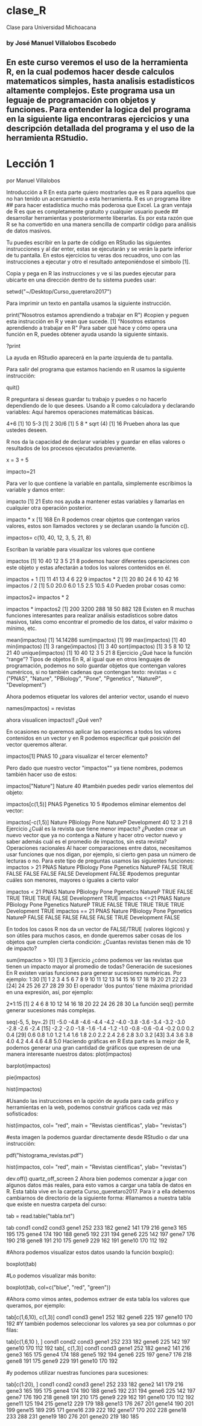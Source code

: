 # clase_R
Clase para Universidad Michoacana
### by José Manuel Villalobos Escobedo

## En este curso veremos el uso de la herramienta R, en la cual podemos hacer desde calculos matematicos simples, hasta analisis estadisticos altamente complejos. Este programa usa un leguaje de programación con objetos y funciones. Para entender la logica del programa en la siguiente liga encontraras ejercicios y una descripción detallada del programa y el uso de la herramienta RStudio.

# Lección 1
por Manuel Villalobos

Introducción a R
En esta parte quiero mostrarles que es R para aquellos que no han tenido un acercamiento a esta herramienta. R es un programa libre ## para hacer estadística mucho más poderosa que Excel. La gran ventaja de R es que es completamente gratuito y cualquier usuario puede ## desarrollar herramientas y posteriormente liberarlas. Es por esta razón que R se ha convertido en una manera sencilla de compartir
 código para análisis de datos masivos.


 Tu puedes escribir en la parte de código en RStudio las siguientes instrucciones y al dar enter, estas se ejecutarán y se verán la 
 parte inferior de tu pantalla. En estos ejercicios tu veras dos recuadros, uno con las instrucciones a ejecutar y otro el resultado 
 anteponiéndose el símbolo [1].

 Copia y pega en R las instrucciones y ve si las puedes ejecutar
 para ubicarte en una dirección dentro de tu sistema puedes usar:

setwd("~/Desktop/Curso_queretaro2017")

Para imprimir un texto en pantalla usamos la siguiente instrucción. 

print("Nosotros estamos aprendiendo a trabajar en R")    #copien y peguen esta instrucción en R y vean que sucede.
 [1] "Nosotros estamos aprendiendo a trabajar en R"
Para saber qué hace y cómo opera una función en R, puedes obtener ayuda usando la siguiente sintaxis.

?print

La ayuda en RStudio aparecerá en la parte izquierda de tu pantalla.

Para salir del programa que estamos haciendo en R usamos la siguiente instrucción:
  
quit()

R preguntara si deseas guardar tu trabajo y puedes o no hacerlo dependiendo de lo que desees. 
Usando a R como calculadora y declarando variables:
Aquí haremos operaciones matemáticas básicas.

4+6
 [1] 10
5-3
 [1] 2
30/6
 [1] 5
8 * sqrt (4)
 [1] 16
Prueben ahora las que ustedes deseen.

R nos da la capacidad de declarar variables y guardar en ellas valores o resultados de los procesos ejecutados previamente. 

x = 3 + 5

impacto=21

Para ver lo que contiene la variable en pantalla, simplemente escribimos la variable y damos enter:

impacto
 [1] 21
Esto nos ayuda a mantener estas variables y llamarlas en cualquier otra operación posterior.

impacto * x
 [1] 168
En R podemos crear objetos que contengan varios valores, estos son llamados vectores y se declaran usando la función c().  

impactos= c(10, 40, 12, 3, 5, 21, 8)

Escriban la variable para visualizar los valores que contiene

impactos
 [1] 10 40 12  3  5 21  8
podemos hacer diferentes operaciones con este objeto y estas afectarán a todos los valores contenidos en él.

impactos + 1
 [1] 11 41 13  4  6 22  9
impactos * 2
 [1] 20 80 24  6 10 42 16
impactos / 2
 [1]  5.0 20.0  6.0  1.5  2.5 10.5  4.0
Pueden probar cosas como:

impactos2= impactos * 2

impactos * impactos2
[1]  200 3200  288   18   50  882  128
Existen en R muchas funciones interesantes para realizar análisis estadísticos sobre datos masivos, tales como encontrar el promedio de los datos, el valor máximo o mínimo, etc. 


mean(impactos)
 [1] 14.14286
sum(impactos)
 [1] 99
max(impactos)
 [1] 40
min(impactos)
 [1] 3
range(impactos)
 [1]  3 40
sort(impactos)
 [1]  3  5  8 10 12 21 40
unique(impactos)
 [1] 10 40 12  3  5 21  8
Ejercicio
¿Qué hace la función “range”?
Tipos de objetos
En R, al igual que en otros lenguajes de programación, podemos no solo guardar objetos que contengan valores numéricos, si no también cadenas que contengan texto:
revistas = c ("PNAS", "Nature", "PBiology", "Pone", "Pgenetics", "NatureP", "Development")


Ahora podemos etiquetar los valores del anterior vector, usando el nuevo

names(impactos) = revistas 


ahora visualicen impactos!! ¿Qué ven?


En ocasiones no queremos aplicar las operaciones a todos los valores contenidos en un vector y en R podemos especificar qué posición del vector queremos alterar. 


impactos[1]
 PNAS 
   10
¿para visualizar el tercer elemento?


Pero dado que nuestro vector "impactos"" ya tiene nombres, podemos también hacer uso de estos:

impactos["Nature"]
 Nature 
     40
#también puedes pedir varios elementos del objeto:

impactos[c(1,5)]
      PNAS Pgenetics 
        10         5
#podemos eliminar elementos del vector:

impactos[-c(1,5)]
      Nature    PBiology        Pone     NatureP Development 
          40          12           3          21           8
Ejercicio
¿Cuál es la revista que tiene menor impacto?
¿Pueden crear un nuevo vector que ya no contenga a Nature y hacer otro vector nuevo y saber además cuál es el promedio de impactos, sin esta revista?
Operaciones racionales
Al hacer comparaciones entre datos, necesitamos usar funciones que nos digan, por ejemplo, si cierto gen pasa un número de lecturas o no. Para este tipo de preguntas usamos las siguientes funciones:
impactos > 21
        PNAS      Nature    PBiology        Pone   Pgenetics     NatureP 
       FALSE        TRUE       FALSE       FALSE       FALSE       FALSE 
 Development 
       FALSE
#podemos preguntar cuáles son menores, mayores o iguales a cierto valor

impactos < 21
        PNAS      Nature    PBiology        Pone   Pgenetics     NatureP 
        TRUE       FALSE        TRUE        TRUE        TRUE       FALSE 
 Development 
        TRUE
impactos <=21
        PNAS      Nature    PBiology        Pone   Pgenetics     NatureP 
        TRUE       FALSE        TRUE        TRUE        TRUE        TRUE 
 Development 
        TRUE
impactos == 21
        PNAS      Nature    PBiology        Pone   Pgenetics     NatureP 
       FALSE       FALSE       FALSE       FALSE       FALSE        TRUE 
 Development 
       FALSE

En todos los casos R nos da un vector de FALSE/TRUE (valores lógicos) y son útiles para muchos casos, en donde queremos saber cosas de los objetos que cumplen cierta condición:
¿Cuantas revistas tienen más de 10 de impacto?

sum(impactos > 10)
 [1] 3
Ejercicio
¿cómo podemos ver las revistas que tienen un impacto mayor al promedio de todas?
Generación de sucesiones
En R existen varias funciones para generar sucesiones numéricas. Por ejemplo:
1:30
  [1]  1  2  3  4  5  6  7  8  9 10 11 12 13 14 15 16 17 18 19 20 21 22 23
 [24] 24 25 26 27 28 29 30
El operador ’dos puntos’ tiene máxima prioridad en una expresión, así, por ejemplo:

2*1:15 
 [1]  2  4  6  8 10 12 14 16 18 20 22 24 26 28 30
La función seq() permite generar sucesiones más complejas.

seq(-5, 5, by=.2)
  [1] -5.0 -4.8 -4.6 -4.4 -4.2 -4.0 -3.8 -3.6 -3.4 -3.2 -3.0 -2.8 -2.6 -2.4
 [15] -2.2 -2.0 -1.8 -1.6 -1.4 -1.2 -1.0 -0.8 -0.6 -0.4 -0.2  0.0  0.2  0.4
 [29]  0.6  0.8  1.0  1.2  1.4  1.6  1.8  2.0  2.2  2.4  2.6  2.8  3.0  3.2
 [43]  3.4  3.6  3.8  4.0  4.2  4.4  4.6  4.8  5.0
Haciendo gráficas en R
Esta parte es la mejor de R, podemos generar una gran cantidad de gráficos que expresen de una manera interesante nuestros datos:
plot(impactos)


barplot(impactos)


pie(impactos)


hist(impactos)


#Usando las instrucciones en la opción de ayuda para cada gráfico y herramientas en la web, podemos construir gráficos cada vez más sofisticados:

hist(impactos, col= "red", main = "Revistas científicas", ylab= "revistas")


#esta imagen la podemos guardar directamente desde RStudio o dar una instrucción:

pdf("histograma_revistas.pdf")

hist(impactos, col= "red", main = "Revistas científicas", ylab= "revistas")

dev.off()
 quartz_off_screen 
                 2
Ahora bien podemos comenzar a jugar con algunos datos más reales, para esto vamos a cargar una tabla de datos en R. Esta tabla vive en la carpeta Curso_queretaro2017. Para ir a ella debemos cambiarnos de directorio de la siguiente forma:
#llamamos a nuestra tabla que existe en nuestra carpeta del curso:

tab = read.table("tabla.txt")

tab
        cond1 cond2 cond3
 gene1    252   233   182
 gene2    141   179   216
 gene3    165   195   175
 gene4    174   190   188
 gene5    192   231   194
 gene6    225   142   197
 gene7    176   190   218
 gene8    191   210   175
 gene9    229   162   191
 gene10   170   112   192

#Ahora podemos visualizar estos datos usando la función boxplo():

boxplot(tab)


#Lo podemos visualizar más bonito:

boxplot(tab, col=c("blue", "red", "green"))


#Ahora como vimos antes, podemos extraer de esta tabla los valores que queramos, por ejemplo:


tab[c(1,6,10), c(1,3)]
        cond1 cond3
 gene1    252   182
 gene6    225   197
 gene10   170   192
#Y también podemos seleccionar los valores ya sea por columnas o por filas:


tab[c(1,6,10 ), ]
        cond1 cond2 cond3
 gene1    252   233   182
 gene6    225   142   197
 gene10   170   112   192
tab[, c(1,3)]
        cond1 cond3
 gene1    252   182
 gene2    141   216
 gene3    165   175
 gene4    174   188
 gene5    192   194
 gene6    225   197
 gene7    176   218
 gene8    191   175
 gene9    229   191
 gene10   170   192

#y podemos utilizar nuestras funciones para sucesiones:

tab[c(1:20), ]
        cond1 cond2 cond3
 gene1    252   233   182
 gene2    141   179   216
 gene3    165   195   175
 gene4    174   190   188
 gene5    192   231   194
 gene6    225   142   197
 gene7    176   190   218
 gene8    191   210   175
 gene9    229   162   191
 gene10   170   112   192
 gene11   125   194   215
 gene12   229   179   188
 gene13   176   267   201
 gene14   190   201   199
 gene15   189   295   171
 gene16   239   222   192
 gene17   170   202   228
 gene18   233   288   231
 gene19   180   276   201
 gene20   219   180   185
